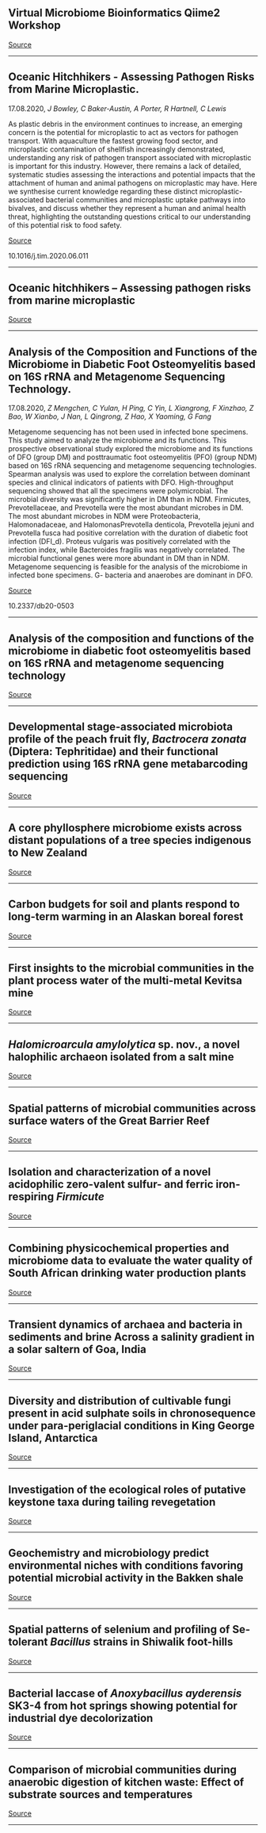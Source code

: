 ## Virtual Microbiome Bioinformatics Qiime2 Workshop

[Source](https://workshops.qiime2.org/microbiome-bioinformatics-qiime-2-online-2020-10-0/)

---

## Oceanic Hitchhikers - Assessing Pathogen Risks from Marine Microplastic.
 17.08.2020, _J Bowley, C Baker-Austin, A Porter, R Hartnell, C Lewis_


As plastic debris in the environment continues to increase, an emerging concern is the potential for microplastic to act as vectors for pathogen transport. With aquaculture the fastest growing food sector, and microplastic contamination of shellfish increasingly demonstrated, understanding any risk of pathogen transport associated with microplastic is important for this industry. However, there remains a lack of detailed, systematic studies assessing the interactions and potential impacts that the attachment of human and animal pathogens on microplastic may have. Here we synthesise current knowledge regarding these distinct microplastic-associated bacterial communities and microplastic uptake pathways into bivalves, and discuss whether they represent a human and animal health threat, highlighting the outstanding questions critical to our understanding of this potential risk to food safety.

[Source](https://www.sciencedirect.com/science/article/pii/S0966842X20301906)

10.1016/j.tim.2020.06.011

---

## Oceanic hitchhikers – Assessing pathogen risks from marine microplastic

[Source](https://www.sciencedirect.com/science/article/pii/S0966842X20301906)

---

## Analysis of the Composition and Functions of the Microbiome in Diabetic Foot Osteomyelitis based on 16S rRNA and Metagenome Sequencing Technology.
 17.08.2020, _Z Mengchen, C Yulan, H Ping, C Yin, L Xiangrong, F Xinzhao, Z Bao, W Xianbo, J Nan, L Qingrong, Z Hao, X Yaoming, G Fang_


Metagenome sequencing has not been used in infected bone specimens. This study aimed to analyze the microbiome and its functions. This prospective observational study explored the microbiome and its functions of DFO (group DM) and posttraumatic foot osteomyelitis (PFO) (group NDM) based on 16S rRNA sequencing and metagenome sequencing technologies. Spearman analysis was used to explore the correlation between dominant species and clinical indicators of patients with DFO. High-throughput sequencing showed that all the specimens were polymicrobial. The microbial diversity was significantly higher in DM than in NDM. Firmicutes, Prevotellaceae, and Prevotella were the most abundant microbes in DM. The most abundant microbes in NDM were Proteobacteria, Halomonadaceae, and HalomonasPrevotella denticola, Prevotella jejuni and Prevotella fusca had positive correlation with the duration of diabetic foot infection (DFI_d). Proteus vulgaris was positively correlated with the infection index, while Bacteroides fragilis was negatively correlated. The microbial functional genes were more abundant in DM than in NDM. Metagenome sequencing is feasible for the analysis of the microbiome in infected bone specimens. G- bacteria and anaerobes are dominant in DFO.

[Source](https://diabetes.diabetesjournals.org/content/early/2020/08/11/db20-0503.abstract)

10.2337/db20-0503

---

## Analysis of the composition and functions of the microbiome in diabetic foot osteomyelitis based on 16S rRNA and metagenome sequencing technology

[Source](https://diabetes.diabetesjournals.org/content/early/2020/08/11/db20-0503.abstract)

---

## Developmental stage-associated microbiota profile of the peach fruit fly, <em>Bactrocera zonata</em> (Diptera: Tephritidae) and their functional prediction using 16S rRNA gene metabarcoding sequencing

[Source](https://link.springer.com/article/10.1007/s13205-020-02381-4)

---

## <span class="has-inline-color has-vivid-green-cyan-color">A core phyllosphere microbiome exists across distant populations of a tree species indigenous to New Zealand</span>

[Source](https://journals.plos.org/plosone/article?id=10.1371/journal.pone.0237079)

---

## Carbon budgets for soil and plants respond to long-term warming in an Alaskan boreal forest

[Source](https://link.springer.com/article/10.1007/s10533-020-00697-0)

---

## First insights to the microbial communities in the plant process water of the multi-metal Kevitsa mine

[Source](https://www.sciencedirect.com/science/article/pii/S0923250820300759)

---

## <em>Halomicroarcula amylolytica</em> sp. nov., a novel halophilic archaeon isolated from a salt mine

[Source](https://www.microbiologyresearch.org/content/journal/ijsem/10.1099/ijsem.0.004368)

---

## Spatial patterns of microbial communities across surface waters of the Great Barrier Reef

[Source](https://www.nature.com/articles/s42003-020-01166-y)

---

## Isolation and characterization of a novel acidophilic zero-valent sulfur- and ferric iron-respiring <em>Firmicute</em>

[Source](https://www.sciencedirect.com/science/article/pii/S0923250820300772)

---

## Combining physicochemical properties and microbiome data to evaluate the water quality of South African drinking water production plants

[Source](https://journals.plos.org/plosone/article?id=10.1371/journal.pone.0237335)

---

## Transient dynamics of archaea and bacteria in sediments and brine Across a salinity gradient in a solar saltern of Goa, India

[Source](https://www.frontiersin.org/articles/10.3389/fmicb.2020.01891/full)

---

## Diversity and distribution of cultivable fungi present in acid sulphate soils in chronosequence under para-periglacial conditions in King George Island, Antarctica

[Source](https://link.springer.com/article/10.1007/s00792-020-01195-9)

---

## Investigation of the ecological roles of putative keystone taxa during tailing revegetation

[Source](https://www.tandfonline.com/doi/abs/10.1080/15324982.2020.1806401)

---

## Geochemistry and microbiology predict environmental niches with conditions favoring potential microbial activity in the Bakken shale

[Source](https://www.frontiersin.org/articles/10.3389/fmicb.2020.01781/full)

---

## Spatial patterns of selenium and profiling of Se-tolerant <em>Bacillus</em> strains in Shiwalik foot-hills

[Source](https://www.tandfonline.com/doi/abs/10.1080/01490451.2020.1805651)

---

## Bacterial laccase of <em>Anoxybacillus ayderensis</em> SK3-4 from hot springs showing potential for industrial dye decolorization

[Source](https://link.springer.com/article/10.1186/s13213-020-01593-6)

---

## Comparison of microbial communities during anaerobic digestion of kitchen waste: Effect of substrate sources and temperatures

[Source](https://www.sciencedirect.com/science/article/abs/pii/S0960852420312888)

---

